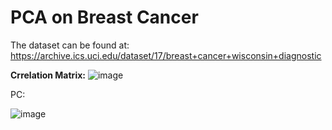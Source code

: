 # PCA on Breast Cancer


The dataset can be found at: https://archive.ics.uci.edu/dataset/17/breast+cancer+wisconsin+diagnostic


**Crrelation Matrix:**
![image](https://github.com/frandjk/PCA-on-Breast-Cancer/assets/122131183/2894028a-1791-4286-8e96-0870d2eb60bd)

PC:

![image](https://github.com/frandjk/PCA-on-Breast-Cancer/assets/122131183/c64ea6f0-b690-4103-bb36-99da53268318)

